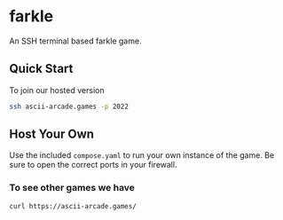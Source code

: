 # farkle

An SSH terminal based farkle game.

## Quick Start

To join our hosted version

```bash
ssh ascii-arcade.games -p 2022
```

## Host Your Own

Use the included `compose.yaml` to run your own instance of the game. Be sure to open the correct ports in your firewall.

### To see other games we have
```bash
curl https://ascii-arcade.games/
```